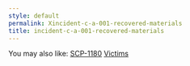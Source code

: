 ```yaml
---
style: default
permalink: Xincident-c-a-001-recovered-materials
title: incident-c-a-001-recovered-materials
---
```

You may also like:
[SCP-1180](http://scp-wiki.net/scp-1180)
[Victims](http://scp-wiki.net/victims)